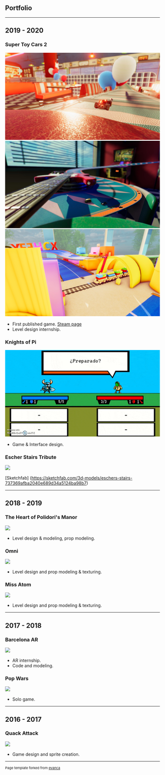 ## Portfolio

---

## 2019 - 2020 

### Super Toy Cars 2

<img src="images/Loading_Diner01-02.jpg?raw=true"/>
<img src="images/Loading_Diner02-03.jpg?raw=true"/>
<img src="images/Loading_Nursery02-02.jpg?raw=true"/>

- First published game. [Steam page](https://store.steampowered.com/app/1028840/Super_Toy_Cars_2/)
- Level design internship.


### Knights of Pi
<img src="images/KoP.gif?raw=true"/>

- Game & Interface design.


### Escher Stairs Tribute
<img src="images/dummy_thumbnail.jpg?raw=true"/>

[Sketchfab] (https://sketchfab.com/3d-models/eschers-stairs-737369afba2040e689d34a5124ba98b7)

---

## 2018 - 2019

### The Heart of Polidori's Manor
<img src="images/dummy_thumbnail.jpg?raw=true"/>

- Level design & modeling, prop modeling.


### Omni
<img src="images/dummy_thumbnail.jpg?raw=true"/>

- Level design and prop modeling & texturing.

### Miss Atom
<img src="images/dummy_thumbnail.jpg?raw=true"/>

- Level design and prop modeling & texturing.

---

## 2017 - 2018

### Barcelona AR
<img src="images/dummy_thumbnail.jpg?raw=true"/>

- AR internship.
- Code and modeling.

### Pop Wars
<img src="images/dummy_thumbnail.jpg?raw=true"/>

- Solo game.

---

## 2016 - 2017

### Quack Attack
<img src="images/dummy_thumbnail.jpg?raw=true"/>

- Game design and sprite creation.

---

<p style="font-size:11px">Page template forked from <a href="https://github.com/evanca/quick-portfolio">evanca</a></p>
<!-- Remove above link if you don't want to attibute -->
